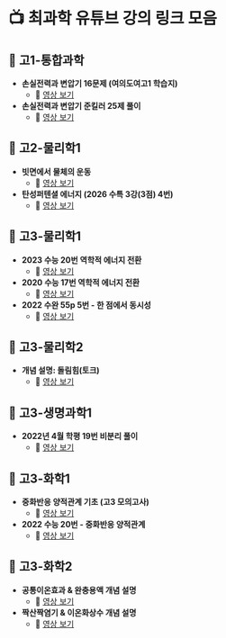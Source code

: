 # 📺 최과학 유튜브 강의 링크 모음


## 🔹 고1-통합과학
- **손실전력과 변압기 16문제 (여의도여고1 학습지)**
  - 🔗 [영상 보기](https://youtu.be/wZ3qBlbCl0I)
- **손실전력과 변압기 준킬러 25제 풀이**
  - 🔗 [영상 보기](https://youtu.be/pgeL_Y28sO4)

## 🔹 고2-물리학1
- **빗면에서 물체의 운동**
  - 🔗 [영상 보기](https://youtu.be/2P5p2nR_ahg)
- **탄성퍼텐셜 에너지 (2026 수특 3강(3점) 4번)**
  - 🔗 [영상 보기](https://youtu.be/4j_ivBhNBe4)

## 🔹 고3-물리학1
- **2023 수능 20번 역학적 에너지 전환**
  - 🔗 [영상 보기](https://youtu.be/AVioD0XTK-I)
- **2020 수능 17번 역학적 에너지 전환**
  - 🔗 [영상 보기](https://youtu.be/rxT9F-0MePA)
- **2022 수완 55p 5번 - 한 점에서 동시성**
  - 🔗 [영상 보기](https://youtu.be/aN7cK1cKtAE)

## 🔹 고3-물리학2
- **개념 설명: 돌림힘(토크)**
  - 🔗 [영상 보기](https://youtu.be/FOVH3Z5hzxc)

## 🔹 고3-생명과학1
- **2022년 4월 학평 19번 비분리 풀이**
  - 🔗 [영상 보기](https://youtu.be/dVjFu3H8vc8)

## 🔹 고3-화학1
- **중화반응 양적관계 기초 (고3 모의고사)**
  - 🔗 [영상 보기](https://youtu.be/14Ymxtz0rnI)
- **2022 수능 20번 - 중화반응 양적관계**
  - 🔗 [영상 보기](https://youtu.be/prYT-vtH2QM)

## 🔹 고3-화학2
- **공통이온효과 & 완충용액 개념 설명**
  - 🔗 [영상 보기](https://youtu.be/4An_eNC0rcU)
- **짝산짝염기 & 이온화상수 개념 설명**
  - 🔗 [영상 보기](https://youtu.be/x-n1dVngcIE)